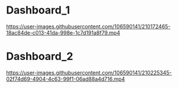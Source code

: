 # Dashboard_1


https://user-images.githubusercontent.com/106590141/210172465-18ac84de-c013-41da-998e-1c7d191a8f79.mp4
# Dashboard_2



https://user-images.githubusercontent.com/106590141/210225345-02f74d69-4904-4c63-99f1-06ad88a4d716.mp4







